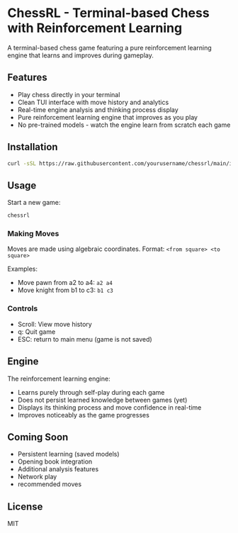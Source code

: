 # ChessRL - Terminal-based Chess with Reinforcement Learning

A terminal-based chess game featuring a pure reinforcement learning engine that learns and improves during gameplay.


## Features

- Play chess directly in your terminal
- Clean TUI interface with move history and analytics
- Real-time engine analysis and thinking process display
- Pure reinforcement learning engine that improves as you play
- No pre-trained models - watch the engine learn from scratch each game

## Installation

```bash
curl -sSL https://raw.githubusercontent.com/yourusername/chessrl/main/install.sh | bash
```

## Usage

Start a new game:
```bash
chessrl
```

### Making Moves

Moves are made using algebraic coordinates. Format: `<from square> <to square>`

Examples:
- Move pawn from a2 to a4: `a2 a4`
- Move knight from b1 to c3: `b1 c3`

### Controls

- Scroll: View move history
- q: Quit game
- ESC: return to main menu (game is not saved)

## Engine

The reinforcement learning engine:
- Learns purely through self-play during each game
- Does not persist learned knowledge between games (yet)
- Displays its thinking process and move confidence in real-time
- Improves noticeably as the game progresses

## Coming Soon

- Persistent learning (saved models)
- Opening book integration
- Additional analysis features
- Network play
- recommended moves

## License

MIT
